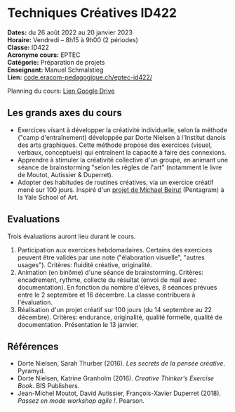 # Techniques Créatives ID422

**Dates:** du 26 août 2022 au 20 janvier 2023  
**Horaire:** Vendredi – 8h15 à 9h00 (2 périodes)  
**Classe:** ID422  
**Acronyme cours:** EPTEC  
**Catégorie:** Préparation de projets  
**Enseignant:** Manuel Schmalstieg  
**Lien:** [code.eracom-pedagogique.ch/eptec-id422/](https://code.eracom-pedagogique.ch/eptec-id422/)

Planning du cours: [Lien Google Drive](https://docs.google.com/spreadsheets/d/1mg5jHjgy4jUX91HR-OXavUNMV0SPCRml7QySmD5yuYY/edit?usp=sharing)

## Les grands axes du cours

- Exercices visant à développer la créativité individuelle, selon la méthode ("camp d'entraînement) développée par Dorte Nielsen à l'Institut danois des arts graphiques. Cette méthode propose des exercices (visuel, verbaux, conceptuels) qui entraînent la capacité à faire des connexions.
- Apprendre à stimuler la créativité collective d'un groupe, en animant une séance de brainstorming "selon les règles de l'art" (notamment le livre de Moutot, Autissier & Duperret).
- Adopter des habitudes de routines créatives, via un exercice créatif mené sur 100 jours. Inspiré d'un [projet de Michael Beirut](https://designbriefs.ch/100-day-project/) (Pentagram) à la Yale School of Art.

## Evaluations

Trois évaluations auront lieu durant le cours.

1. Participation aux exercices hebdomadaires. Certains des exercices peuvent être validés par une note ("élaboration visuelle", "autres usages"). Critères: fluidité créative, originalité.
2. Animation (en binôme) d'une séance de brainstorming. Critères: encadrement, rythme, collecte du résultat (envoi de mail avec documentation). En fonction du nombre d'élèves, 8 séances prévues entre le 2 septembre et 16 décembre. La classe contribuera à l'évaluation.
3. Réalisation d'un projet créatif sur 100 jours (du 14 septembre au 22 décembre). Critères: endurance, originalité, qualité formelle, qualité de documentation. Présentation le 13 janvier.



## Références

- Dorte Nielsen, Sarah Thurber (2016). *Les secrets de la pensée créative*. Pyramyd.
- Dorte Nielsen, Katrine Granholm (2016). *Creative Thinker's Exercise Book*. BIS Publishers.
- Jean-Michel Moutot, David Autissier, François-Xavier Duperret (2018). *Passez en mode workshop agile !*. Pearson.